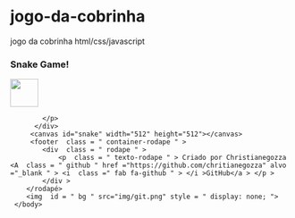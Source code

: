 # jogo-da-cobrinha
jogo da cobrinha html/css/javascript



<!DOCTYPE html>
<html lang="en">
    <head>
     <meta charset="utf-8">
     <meta name="viewport" content="width=device-width, initial-scale=1.0">
     <meta http-equiv="x-UA-compatible" content="ie=edge">
     <link rel="stylesheet" href="style.css">
     <script defer src="script.js"></script>
     <title>Snake Game</title>
     </head>
     <body>
        <div id="container">
            <p>
            <h3>Snake Game!</h3>
               <img src="img/cobra.jpg" width="50px" light="50px">
               
            </p>
          </div>
         <canvas id="snake" width="512" height="512"></canvas>
         <footer  class = " container-rodape " >
            <div  class = " rodape " >
                <p  class = " texto-rodape " > Criado por Christianegozza <A  class = " github " href ="https://github.com/chritianegozza" alvo ="_blank " > <i  class =" fab fa-github " > </i >GitHub</a > </p >
            </div >
        </rodapé>
        <img  id = " bg " src="img/git.png" style = " display: none; ">
     </body>
</html>

